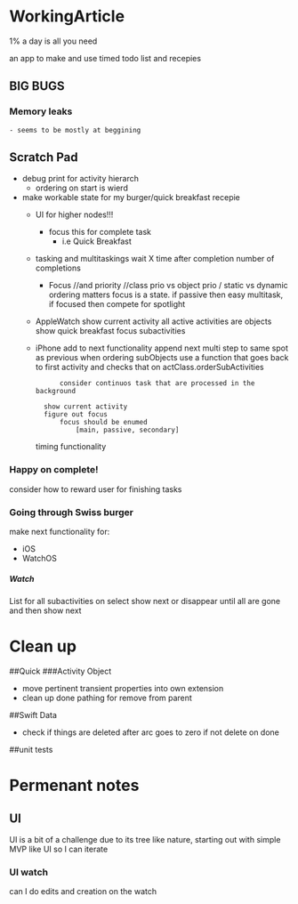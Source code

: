 # WorkingArticle
1% a day is all you need

an app to make and use timed todo list and recepies

## BIG BUGS
### Memory leaks
    - seems to be mostly at beggining

## Scratch Pad
- debug print for activity hierarch
    - ordering on start is wierd
- make workable state for my burger/quick breakfast recepie
    - UI for higher nodes!!!
        - focus this for complete task
            - i.e Quick Breakfast
    - tasking and multitaskings
        wait X time after completion
        number of completions
        - Focus //and priority
            //class prio vs object prio / static vs dynamic
            ordering matters
            focus is a state. if passive then easy multitask, if focused then compete for spotlight
    
    - AppleWatch
        show current activity 
            all active activities are objects
        show quick breakfast
        focus subactivities
        
    - iPhone
        add to next functionality
            append next multi step to same spot as previous
                when ordering subObjects use a function that goes back to first activity and checks that on actClass.orderSubActivities
                    
                consider continuos task that are processed in the background
                
            show current activity
            figure out focus
                focus should be enumed
                    [main, passive, secondary]
                    
        timing functionality
    
    
### Happy on complete!
consider how to reward user for finishing tasks

### Going through Swiss burger
make next functionality for:
- iOS
- WatchOS

##### Watch
List for all subactivities on select show next or disappear until all are gone and then show next

# Clean up
##Quick
###Activity Object 
 - move pertinent transient properties into own extension
 - clean up done pathing for remove from parent

##Swift Data
- check if things are deleted after arc goes to zero if not delete on done

##unit tests

# Permenant notes
## UI
UI is a bit of a challenge due to its tree like nature, starting out with 
simple MVP like UI so I can iterate

### UI watch
can I do edits and creation on the watch

